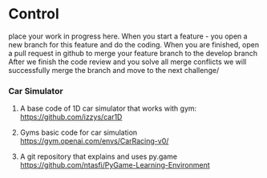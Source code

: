 # Control

place your work in progress here.
When you start a feature - you open a new branch for this feature and do the coding.
When you are finished, open a pull request in github to merge your feature branch to the develop branch
After we finish the code review and you solve all merge conflicts we will successfully merge the branch and move to the next challenge/

### Car Simulator
1. A base code of 1D car simulator that works with gym:
https://github.com/izzys/car1D

2. Gyms basic code for car simulation
https://gym.openai.com/envs/CarRacing-v0/

3. A git repository that explains and uses py.game
https://github.com/ntasfi/PyGame-Learning-Environment

 

